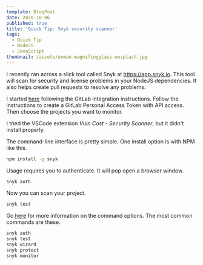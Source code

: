 ```yaml
---
template: BlogPost
date: 2020-10-06
published: true
title: 'Quick Tip: Snyk security scanner'
tags:
  - Quick Tip
  - NodeJS
  - JavaScript
thumbnail: /assets/woman-magnifingglass-unsplash.jpg
---
```


I recently ran across a slick tool called Snyk at https://app.snyk.io. This tool will scan for security and license problems in your NodeJS dependencies. It also helps create pull requests to resolve any problems.

I started [here](https://support.snyk.io/hc/en-us/categories/360000598398-Integrations) following the GitLab integration instructions. Follow the instructions to create a GitLab Personal Access Token with API access. Then choose the projects you want to monitor.

I tried the VSCode extension _Vuln Cost - Security Scanner_, but it didn't install properly.

The command-line interface is pretty simple. One install option is with NPM like this.

```bash
npm install -g snyk
```

Usage requires you to authenticate. It will pop open a browser window.

```bash
snyk auth
```

Now you can scan your project.

```bash
snyk test
```

Go [here](https://support.snyk.io/hc/en-us/articles/360003812578-CLI-reference) for more information on the command options. The most common commands are these.

```bash
snyk auth
snyk test
snyk wizard
snyk protect
snyk monitor
```
